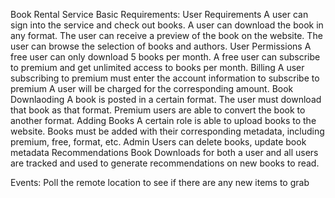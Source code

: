 Book Rental Service
Basic Requirements:
User Requirements
    A user can sign into the service and check out books.
    A user can download the book in any format.
    The user can receive a preview of the book on the website.
    The user can browse the selection of books and authors.
User Permissions
    A free user can only download 5 books per month.
    A free user can subscribe to premium and get unlimited access to books per month.
Billing
    A user subscribing to premium must enter the account information to subscribe to premium
    A user will be charged for the corresponding amount. 
Book Downlaoding
    A book is posted in a certain format.
    The user must download that book as that format.
    Premium users are able to convert the book to another format. 
Adding Books
    A certain role is able to upload books to the website.
    Books must be added with their corresponding metadata, including premium, free, format, etc.
    Admin Users can delete books, update book metadata
Recommendations
    Book Downloads for both a user and all users are tracked and used to generate recommendations on new books to read. 

Events:
    Poll the remote location to see if there are any new items to grab